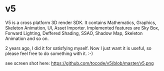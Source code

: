 v5
==
V5 is a cross platform 3D render SDK. It contains Mathematics, Graphics, Skeleton Animation, UI, Asset Importer. 
Implemented features are Sky Box, Forward Lighting, Deffered Shading, SSAO, Shadow Map, Skeleton Animation and so on.

2 years ago, I did it for satisfying myself. Now I just want it is useful, so please feel free to do something with it. :-)

see screen shot here: https://github.com/tocode/v5/blob/master/v5.png

